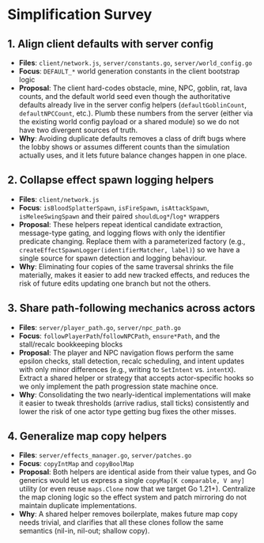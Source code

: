 # Simplification Survey

## 1. Align client defaults with server config
- **Files**: `client/network.js`, `server/constants.go`, `server/world_config.go`
- **Focus**: `DEFAULT_*` world generation constants in the client bootstrap logic
- **Proposal**: The client hard-codes obstacle, mine, NPC, goblin, rat, lava counts, and the default world seed even though the authoritative defaults already live in the server config helpers (`defaultGoblinCount`, `defaultNPCCount`, etc.). Plumb these numbers from the server (either via the existing world config payload or a shared module) so we do not have two divergent sources of truth.
- **Why**: Avoiding duplicate defaults removes a class of drift bugs where the lobby shows or assumes different counts than the simulation actually uses, and it lets future balance changes happen in one place.

## 2. Collapse effect spawn logging helpers
- **Files**: `client/network.js`
- **Focus**: `isBloodSplatterSpawn`, `isFireSpawn`, `isAttackSpawn`, `isMeleeSwingSpawn` and their paired `shouldLog*`/`log*` wrappers
- **Proposal**: These helpers repeat identical candidate extraction, message-type gating, and logging flows with only the identifier predicate changing. Replace them with a parameterized factory (e.g., `createEffectSpawnLogger(identifierMatcher, label)`) so we have a single source for spawn detection and logging behaviour.
- **Why**: Eliminating four copies of the same traversal shrinks the file materially, makes it easier to add new tracked effects, and reduces the risk of future edits updating one branch but not the others.

## 3. Share path-following mechanics across actors
- **Files**: `server/player_path.go`, `server/npc_path.go`
- **Focus**: `followPlayerPath`/`followNPCPath`, `ensure*Path`, and the stall/recalc bookkeeping blocks
- **Proposal**: The player and NPC navigation flows perform the same epsilon checks, stall detection, recalc scheduling, and intent updates with only minor differences (e.g., writing to `SetIntent` vs. `intentX`). Extract a shared helper or strategy that accepts actor-specific hooks so we only implement the path progression state machine once.
- **Why**: Consolidating the two nearly-identical implementations will make it easier to tweak thresholds (arrive radius, stall ticks) consistently and lower the risk of one actor type getting bug fixes the other misses.

## 4. Generalize map copy helpers
- **Files**: `server/effects_manager.go`, `server/patches.go`
- **Focus**: `copyIntMap` and `copyBoolMap`
- **Proposal**: Both helpers are identical aside from their value types, and Go generics would let us express a single `copyMap[K comparable, V any]` utility (or even reuse `maps.Clone` now that we target Go 1.21+). Centralize the map cloning logic so the effect system and patch mirroring do not maintain duplicate implementations.
- **Why**: A shared helper removes boilerplate, makes future map copy needs trivial, and clarifies that all these clones follow the same semantics (nil-in, nil-out; shallow copy).
